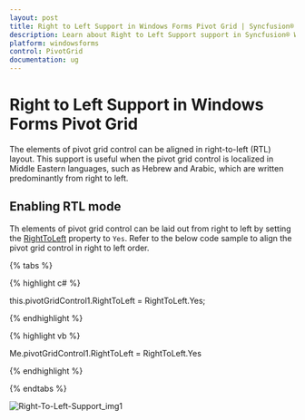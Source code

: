```yaml
---
layout: post
title: Right to Left Support in Windows Forms Pivot Grid | Syncfusion®
description: Learn about Right to Left Support support in Syncfusion® Windows Forms Pivot Grid control and more details.
platform: windowsforms
control: PivotGrid
documentation: ug
---
```


# Right to Left Support in Windows Forms Pivot Grid

The elements of pivot grid control can be aligned in right-to-left (RTL) layout. This support is useful when the pivot grid control is localized in Middle Eastern languages, such as Hebrew and Arabic, which are written predominantly from right to left.

## Enabling RTL mode

Th elements of pivot grid control can be laid out from right to left by setting the [RightToLeft](https://learn.microsoft.com/en-us/dotnet/api/system.windows.forms.control.righttoleft?view=windowsdesktop-7.0&viewFallbackFrom=net-5.0) property to `Yes`. Refer to the below code sample to align the pivot grid control in right to left order.

{% tabs %}

{% highlight c# %}

this.pivotGridControl1.RightToLeft = RightToLeft.Yes;

{% endhighlight %}

{% highlight vb %}

Me.pivotGridControl1.RightToLeft = RightToLeft.Yes
  
{% endhighlight %}

{% endtabs %}

![Right-To-Left-Support_img1](Right-To-Left-Support_images/Right-To-Left-Support_img1.png)
